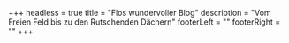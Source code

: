 +++
headless = true
title = "Flos wundervoller Blog"
description = "Vom Freien Feld bis zu den Rutschenden Dächern"
footerLeft = ""
footerRight = ""
+++
